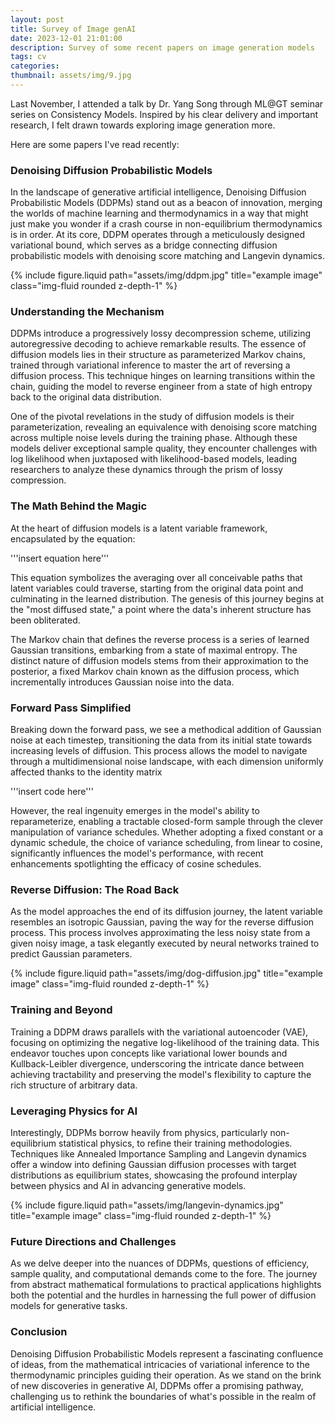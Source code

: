 ```yaml
---
layout: post
title: Survey of Image genAI
date: 2023-12-01 21:01:00
description: Survey of some recent papers on image generation models
tags: cv
categories:
thumbnail: assets/img/9.jpg
---
```


Last November, I attended a talk by Dr. Yang Song through ML@GT seminar series on Consistency Models. Inspired by his clear delivery and important research, I felt drawn towards exploring image generation more. 

Here are some papers I've read recently:

### Denoising Diffusion Probabilistic Models

In the landscape of generative artificial intelligence, Denoising Diffusion Probabilistic Models (DDPMs) stand out as a beacon of innovation, merging the worlds of machine learning and thermodynamics in a way that might just make you wonder if a crash course in non-equilibrium thermodynamics is in order. At its core, DDPM operates through a meticulously designed variational bound, which serves as a bridge connecting diffusion probabilistic models with denoising score matching and Langevin dynamics.

<div class="row">
    <div class="col-sm mt-3 mt-md-0">
        {% include figure.liquid path="assets/img/ddpm.jpg" title="example image" class="img-fluid rounded z-depth-1" %}
    </div>
</div>

### Understanding the Mechanism
DDPMs introduce a progressively lossy decompression scheme, utilizing autoregressive decoding to achieve remarkable results. The essence of diffusion models lies in their structure as parameterized Markov chains, trained through variational inference to master the art of reversing a diffusion process. This technique hinges on learning transitions within the chain, guiding the model to reverse engineer from a state of high entropy back to the original data distribution.

One of the pivotal revelations in the study of diffusion models is their parameterization, revealing an equivalence with denoising score matching across multiple noise levels during the training phase. Although these models deliver exceptional sample quality, they encounter challenges with log likelihood when juxtaposed with likelihood-based models, leading researchers to analyze these dynamics through the prism of lossy compression.

### The Math Behind the Magic
At the heart of diffusion models is a latent variable framework, encapsulated by the equation:

'''insert equation here'''

This equation symbolizes the averaging over all conceivable paths that latent variables could traverse, starting from the original data point and culminating in the learned distribution. The genesis of this journey begins at the "most diffused state," a point where the data's inherent structure has been obliterated.

The Markov chain that defines the reverse process is a series of learned Gaussian transitions, embarking from a state of maximal entropy. The distinct nature of diffusion models stems from their approximation to the posterior, a fixed Markov chain known as the diffusion process, which incrementally introduces Gaussian noise into the data.

### Forward Pass Simplified
Breaking down the forward pass, we see a methodical addition of Gaussian noise at each timestep, transitioning the data from its initial state towards increasing levels of diffusion. This process allows the model to navigate through a multidimensional noise landscape, with each dimension uniformly affected thanks to the identity matrix 

'''insert code here'''

However, the real ingenuity emerges in the model's ability to reparameterize, enabling a tractable closed-form sample through the clever manipulation of variance schedules. Whether adopting a fixed constant or a dynamic schedule, the choice of variance scheduling, from linear to cosine, significantly influences the model's performance, with recent enhancements spotlighting the efficacy of cosine schedules.

### Reverse Diffusion: The Road Back
As the model approaches the end of its diffusion journey, the latent variable resembles an isotropic Gaussian, paving the way for the reverse diffusion process. This process involves approximating the less noisy state from a given noisy image, a task elegantly executed by neural networks trained to predict Gaussian parameters.

<div class="row">
    <div class="col-sm mt-3 mt-md-0">
        {% include figure.liquid path="assets/img/dog-diffusion.jpg" title="example image" class="img-fluid rounded z-depth-1" %}
    </div>
</div>

### Training and Beyond
Training a DDPM draws parallels with the variational autoencoder (VAE), focusing on optimizing the negative log-likelihood of the training data. This endeavor touches upon concepts like variational lower bounds and Kullback-Leibler divergence, underscoring the intricate dance between achieving tractability and preserving the model's flexibility to capture the rich structure of arbitrary data.

### Leveraging Physics for AI
Interestingly, DDPMs borrow heavily from physics, particularly non-equilibrium statistical physics, to refine their training methodologies. Techniques like Annealed Importance Sampling and Langevin dynamics offer a window into defining Gaussian diffusion processes with target distributions as equilibrium states, showcasing the profound interplay between physics and AI in advancing generative models.

<div class="row">
    <div class="col-sm mt-3 mt-md-0">
        {% include figure.liquid path="assets/img/langevin-dynamics.jpg" title="example image" class="img-fluid rounded z-depth-1" %}
    </div>
</div>

### Future Directions and Challenges
As we delve deeper into the nuances of DDPMs, questions of efficiency, sample quality, and computational demands come to the fore. The journey from abstract mathematical formulations to practical applications highlights both the potential and the hurdles in harnessing the full power of diffusion models for generative tasks.

### Conclusion
Denoising Diffusion Probabilistic Models represent a fascinating confluence of ideas, from the mathematical intricacies of variational inference to the thermodynamic principles guiding their operation. As we stand on the brink of new discoveries in generative AI, DDPMs offer a promising pathway, challenging us to rethink the boundaries of what's possible in the realm of artificial intelligence.